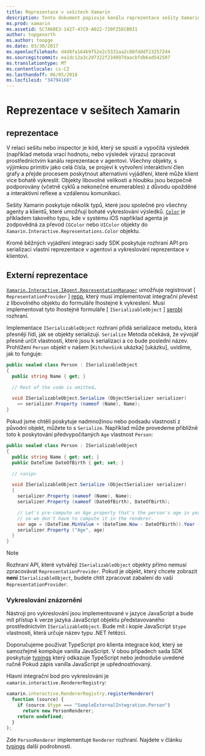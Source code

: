 ```yaml
---
title: Reprezentace v sešitech Xamarin
description: Tento dokument popisuje kanálu reprezentace sešity Xamarin, umožňující vykreslování bohaté výsledky pro jakýkoli kód, který vrátí hodnotu.
ms.prod: xamarin
ms.assetid: 5C7A60E3-1427-47C9-A022-720F25ECB031
author: topgenorth
ms.author: toopge
ms.date: 03/30/2017
ms.openlocfilehash: d4d8fa164b9f52e2c5331aa2c08fdddf232572d4
ms.sourcegitcommit: ea1dc12a3c2d7322f234997daacbfdb6ad542507
ms.translationtype: MT
ms.contentlocale: cs-CZ
ms.lasthandoff: 06/05/2018
ms.locfileid: "34794160"
---
```

# <a name="representations-in-xamarin-workbooks"></a>Reprezentace v sešitech Xamarin

## <a name="representations"></a>reprezentace

V relaci sešitu nebo inspector je kód, který se spustí a vypočítá výsledek (například metoda vrací hodnotu, nebo výsledek výrazu) zpracovat prostřednictvím kanálu reprezentace v agentovi. Všechny objekty, s výjimkou primitiv jako celá čísla, se projeví k vytvoření interaktivní člen grafy a přejde procesem poskytnout alternativní vyjádření, které může klient více bohatě vykreslit. Objekty libovolné velikosti a hloubku jsou bezpečně podporovány (včetně cyklů a nekonečné enumerables) z důvodu opožděné a interaktivní reflexe a vzdálenou komunikaci.

Sešity Xamarin poskytuje několik typů, které jsou společné pro všechny agenty a klientů, které umožňují bohaté vykreslování výsledků. [`Color`][xir-color] je příkladem takového typu, kde v systému iOS například agenta je zodpovědná za převod `CGColor` nebo `UIColor` objekty do `Xamarin.Interactive.Representations.Color` objektu.

Kromě běžných vyjádření integraci sady SDK poskytuje rozhraní API pro serializaci vlastní reprezentace v agentovi a vykreslování reprezentace v klientovi.

## <a name="external-representations"></a>Externí reprezentace

[`Xamarin.Interactive.IAgent.RepresentationManager`][repman] umožňuje registrovat [ `RepresentationProvider` ] [ repp], který musí implementovat integrační převést z libovolného objektu do formuláře lhostejné k vykreslení. Musí implementovat tyto lhostejné formuláře [ `ISerializableObject` ] [ serobj] rozhraní.

Implementace `ISerializableObject` rozhraní přidá serializace metodu, která přesněji řídí, jak se objekty serializují. `Serialize` Metoda očekává, že vývojář přesně určit vlastnosti, které jsou k serializaci a co bude poslední název. Prohlížení `Person` objekt v našem [`KitchenSink` ukázka] [ukázku], uvidíme, jak to funguje:

```csharp
public sealed class Person : ISerializableObject
{
  public string Name { get; }

  // Rest of the code is omitted…

  void ISerializableObject.Serialize (ObjectSerializer serializer)
    => serializer.Property (nameof (Name), Name);
}
```

Pokud jsme chtěli poskytuje nadmnožinou nebo podsadu vlastností z původní objekt, můžete to s `Serialize`. Například může provedeme přibližně toto k poskytování předvypočítaných `Age` vlastnost `Person`:

```csharp
public sealed class Person : ISerializableObject
{
  public string Name { get; set; }
  public DateTime DateOfBirth { get; set; }

  // <snip>

  void ISerializableObject.Serialize (ObjectSerializer serializer)
  {
    serializer.Property (nameof (Name), Name);
    serializer.Property (nameof (DateOfBirth), DateOfBirth);

    // Let's pre-compute an Age property that's the person's age in years,
    // so we don't have to compute it in the renderer.
    var age = (DateTime.MinValue + (DateTime.Now - DateOfBirth)).Year - 1;
    serializer.Property ("Age", age)
  }
}
```

> [!NOTE]
> Rozhraní API, které vytvářejí `ISerializableObject` objekty přímo nemusí zpracovávat `RepresentationProvider`. Pokud je objekt, který chcete zobrazit **není** `ISerializableObject`, budete chtít zpracovat zabalení do vaší `RepresentationProvider`.

### <a name="rendering-a-representation"></a>Vykreslování znázornění

Nástroji pro vykreslování jsou implementované v jazyce JavaScript a bude mít přístup k verze jazyka JavaScript objektu představovaného prostřednictvím `ISerializableObject`. Bude mít i kopie JavaScript `$type` vlastnosti, která určuje název typu .NET řetězci.

Doporučujeme používat TypeScript pro klienta integrace kód, který se samozřejmě kompiluje vanilla JavaScript. V obou případech sada SDK poskytuje [typings][typings] který odkazuje TypeScript nebo jednoduše uvedené ručně Pokud zápis vanilla JavaScript je upřednostňovaný.

Hlavní integrační bod pro vykreslování je `xamarin.interactive.RendererRegistry`:

```js
xamarin.interactive.RendererRegistry.registerRenderer(
  function (source) {
    if (source.$type === "SampleExternalIntegration.Person")
      return new PersonRenderer;
    return undefined;
  }
);
```

Zde `PersonRenderer` implementuje `Renderer` rozhraní. Najdete v článku [typings][typings] další podrobnosti.

[typings]: https://github.com/xamarin/Workbooks/blob/master/SDK/typings/xamarin-interactive.d.ts
[xir-color]: https://developer.xamarin.com/api/type/Xamarin.Interactive.Representations.Color/
[repman]: https://developer.xamarin.com/api/type/Xamarin.Interactive.Representations.IRepresentationManager/
[repp]: https://developer.xamarin.com/api/type/Xamarin.Interactive.Representations.RepresentationProvider/
[serobj]: https://developer.xamarin.com/api/type/Xamarin.Interactive.Serialization.ISerializableObject/
